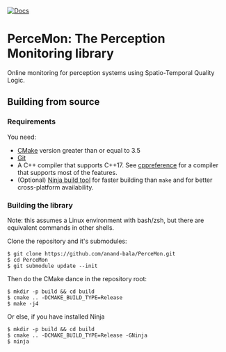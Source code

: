 [![Docs](https://img.shields.io/badge/docs-link-green)](https://cps-vida.github.io/PerceMon)

# PerceMon: The Perception Monitoring library

Online monitoring for perception systems using Spatio-Temporal Quality Logic.

## Building from source

### Requirements

You need:

- [CMake](https://cmake.org/download/) version greater than or equal to 3.5
- [Git](https://git-scm.com/)
- A C++ compiler that supports C++17. See
  [cppreference](https://en.cppreference.com/w/cpp/compiler_support#cpp17) for a
  compiler that supports most of the features.
- (Optional) [Ninja build tool](https://ninja-build.org/) for faster building than
  `make` and for better cross-platform availability.

### Building the library

Note: this assumes a Linux environment with bash/zsh, but there are equivalent commands
in other shells.

Clone the repository and it's submodules:

```shell
$ git clone https://github.com/anand-bala/PerceMon.git
$ cd PerceMon
$ git submodule update --init
```

Then do the CMake dance in the repository root:

```shell
$ mkdir -p build && cd build
$ cmake .. -DCMAKE_BUILD_TYPE=Release
$ make -j4
```

Or else, if you have installed Ninja

```shell
$ mkdir -p build && cd build
$ cmake .. -DCMAKE_BUILD_TYPE=Release -GNinja
$ ninja
```


